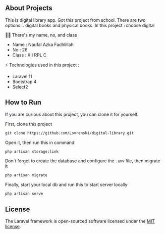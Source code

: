 ## About Projects
<p>This is digital library app. Got this project from school. There are two options... digital books and physical books. In this project i choose digital</p>
<p>🙇‍♂️ There's my name, no, and class</p>
<ul>
    <li>Name  : Naufal Azka Fadhlillah</li>
    <li>No    : 26</li>
    <li>Class : XII RPL C</li>
</ul>
<p>⚡ Technologies used in this project :</p>
<ul>
    <li>Laravel 11</li>
    <li>Bootstrap 4</li>
    <li>Select2</li>
</ul>

## How to Run
<p>If you are curious about this project, you can clone it for yourself.</p>
<p>First, clone this project</p>

```bash
git clone https://github.com/Lovrenski/digital-library.git
```
<p>Open it, then run this in command</p>

```bash
php artisan storage:link
```

<p>Don't forget to create the database and configure the <code>.env</code> file, then migrate it</p>

```bash
php artisan migrate
```

<p>Finally, start your local db and run this to start server locally</p>

```bash
php artisan serve
```

## License

The Laravel framework is open-sourced software licensed under the [MIT license](https://opensource.org/licenses/MIT).
